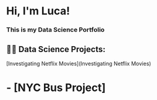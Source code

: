 # Hi, I'm Luca!
### This is my Data Science Portfolio
## 👨‍💻 Data Science Projects:
[Investigating Netflix Movies](Investigating Netflix Movies)
# - [NYC Bus Project]




